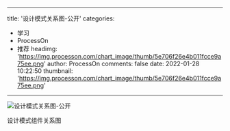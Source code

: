 
---
title: '设计模式关系图-公开'
categories: 
 - 学习
 - ProcessOn
 - 推荐
headimg: 'https://img.processon.com/chart_image/thumb/5e706f26e4b011fcce9a75ee.png'
author: ProcessOn
comments: false
date: 2022-01-28 10:22:50
thumbnail: 'https://img.processon.com/chart_image/thumb/5e706f26e4b011fcce9a75ee.png'
---

<div>   
<img class="thumb" alt="设计模式关系图-公开" src="https://img.processon.com/chart_image/thumb/5e706f26e4b011fcce9a75ee.png" referrerpolicy="no-referrer">
<p>设计模式组件关系图</p>  
</div>
            